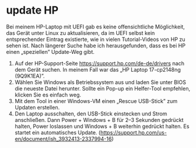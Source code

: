 # update HP
Bei meinem HP-Laptop mit UEFI gab es keine offensichtliche Möglichkeit, das Gerät unter Linux zu aktualisieren, da im UEFI selbst kein entsprechender Eintrag existierte, wie in vielen Tutorial-Videos von HP zu sehen ist. Nach längerer Suche habe ich herausgefunden, dass es bei HP einen „speziellen” Update-Weg gibt.

1. Auf der HP-Support-Seite https://support.hp.com/de-de/drivers nach dem Gerät suchen. In meinem Fall war das „HP Laptop 17-cp2148ng (9Q9K1EA)”.
2. Wählen Sie Windows als Betriebssystem aus und laden Sie unter BIOS die neueste Datei herunter. Sollte ein Pop-up ein Helfer-Tool empfehlen, klicken Sie es einfach weg.
3. Mit dem Tool in einer Windows-VM einen „Rescue USB-Stick” zum Updaten erstellen.
4. Den Laptop ausschalten, den USB-Stick einstecken und Strom anschließen. Dann Power + Windows + B für 2–3 Sekunden gedrückt halten, Power loslassen und Windows + B weiterhin gedrückt halten. Es startet ein automatisches Update. (https://support.hp.com/us-en/document/ish_3932413-2337994-16)
